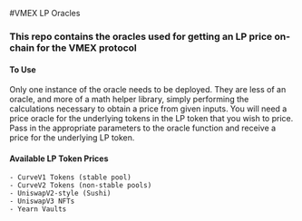 #VMEX LP Oracles

### This repo contains the oracles used for getting an LP price on-chain for the VMEX protocol


#### To Use
Only one instance of the oracle needs to be deployed. They are less of an oracle, and more of a math helper library, simply performing the calculations necessary to obtain a price from given inputs. You will need a price oracle for the underlying tokens in the LP token that you wish to price. Pass in the appropriate parameters to the oracle function and receive a price for the underlying LP token.  


#### Available LP Token Prices
    - CurveV1 Tokens (stable pool) 
    - CurveV2 Tokens (non-stable pools)
    - UniswapV2-style (Sushi) 
    - UniswapV3 NFTs
    - Yearn Vaults 

